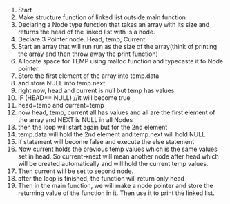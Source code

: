 1. Start
2. Make structure function of linked list outside main function
3. Declaring a Node type function that takes an array with its size and returns the head of the linked list with is a node.
4.  Declare 3 Pointer node. Head, temp, Current
5. Start an array that will run run as the size of the array(think of printing the array and then throw away the print function)
6. Allocate space for TEMP using malloc function and typecaste it to Node pointer
7. Store the first element of the array into temp.data
8. and store NULL into temp.next
9. right now, head and current is null but temp has values
10. IF (HEAD== NULL) //it will become true
11.  head=temp and current=temp
12. now head, temp, current all has values and all are the first element of the array and NEXT is NULL in all Nodes
13. then the loop will start again but for the 2nd element
14.  temp.data will hold the 2nd element and temp.next will hold NULL
15. if statement will become false and execute the else statement
16.  Now current holds the previous temp values which is the same values set in head. So current->next will mean another node after head which will be created automatically and will hold the current temp values.
17. Then current will be set to second node.
18. after the loop is finished, the function will return only head
19. Then in the main function, we will make a node pointer and store the returning value of the function in it. Then use it to print the linked list.